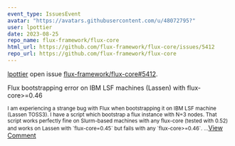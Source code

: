 ```yaml
---
event_type: IssuesEvent
avatar: "https://avatars.githubusercontent.com/u/48072795?"
user: lpottier
date: 2023-08-25
repo_name: flux-framework/flux-core
html_url: https://github.com/flux-framework/flux-core/issues/5412
repo_url: https://github.com/flux-framework/flux-core
---
```


<a href='https://github.com/lpottier' target='_blank'>lpottier</a> open issue <a href='https://github.com/flux-framework/flux-core/issues/5412' target='_blank'>flux-framework/flux-core#5412</a>.

<p>Flux bootstrapping error on IBM LSF machines (Lassen) with flux-core>=0.46</p><small>I am experiencing a strange bug with Flux when bootstrapping it on IBM LSF machine (Lassen TOSS3). I have a script which bootstrap a flux instance with N=3 nodes. That script works perfectly fine on Slurm-based machines with any flux-core (tested with 0.52) and works on Lassen with `flux-core=0.45`  but fails with any `flux-core>=0.46`....</small><a href='https://github.com/flux-framework/flux-core/issues/5412' target='_blank'>View Comment</a>